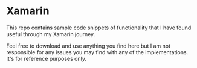 # Xamarin

This repo contains sample code snippets of functionality that I have found useful through my Xamarin journey.

Feel free to download and use anything you find here but I am not responsible for any issues you may find with any of the implementations.  It's for reference purposes only.
